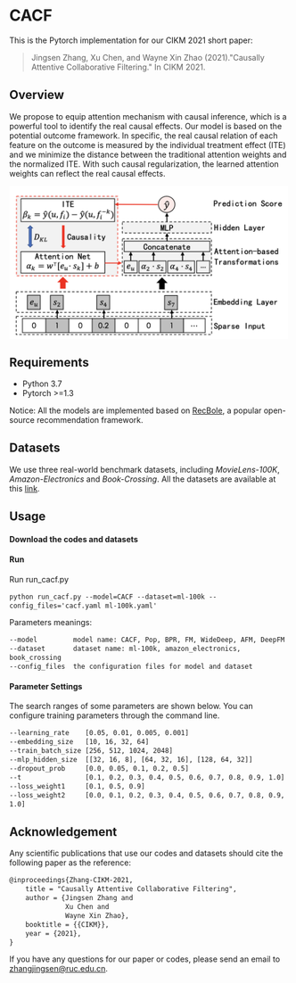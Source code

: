 # CACF
This is the Pytorch implementation for our CIKM 2021 short paper:
> Jingsen Zhang, Xu Chen, and Wayne Xin Zhao (2021)."Causally Attentive Collaborative Filtering." In CIKM 2021. 

## Overview
We propose to equip attention mechanism with causal inference, which is a powerful tool to identify the real causal effects. Our model is based on the potential outcome framework. In specific, the real causal relation of each feature on the outcome is measured by the individual treatment effect (ITE) and we minimize the distance between the traditional attention weights and the normalized ITE. With such causal regularization, the learned attention weights can reflect the real causal effects.

<img src="https://github.com/JingsenZhang/CACF/blob/master/img/model.png" width = "500px" align=center />

## Requirements
- Python 3.7
- Pytorch >=1.3

Notice: All the models are implemented based on [RecBole](https://github.com/RUCAIBox/RecBole), a popular open-source recommendation framework. 

## Datasets
We use three real-world benchmark datasets, including *MovieLens-100K*, *Amazon-Electronics* and *Book-Crossing*. All the datasets are available at this [link](https://recbole.io/dataset_list.html).

## Usage
#### Download the codes and datasets
#### Run
Run run_cacf.py

```
python run_cacf.py --model=CACF --dataset=ml-100k --config_files='cacf.yaml ml-100k.yaml'
```
Parameters meanings:
```
--model         model name: CACF, Pop, BPR, FM, WideDeep, AFM, DeepFM 
--dataset       dataset name: ml-100k, amazon_electronics, book_crossing
--config_files  the configuration files for model and dataset
```

#### Parameter Settings
The search ranges of some parameters are shown below. You can configure training parameters through the command line.
```
--learning_rate    [0.05, 0.01, 0.005, 0.001]
--embedding_size   [10, 16, 32, 64]
--train_batch_size [256, 512, 1024, 2048]
--mlp_hidden_size  [[32, 16, 8], [64, 32, 16], [128, 64, 32]]
--dropout_prob     [0.0, 0.05, 0.1, 0.2, 0.5]
--t                [0.1, 0.2, 0.3, 0.4, 0.5, 0.6, 0.7, 0.8, 0.9, 1.0]
--loss_weight1     [0.1, 0.5, 0.9]
--loss_weight2     [0.0, 0.1, 0.2, 0.3, 0.4, 0.5, 0.6, 0.7, 0.8, 0.9, 1.0]
```

## Acknowledgement
Any scientific publications that use our codes and datasets should cite the following paper as the reference:
````
@inproceedings{Zhang-CIKM-2021,
    title = "Causally Attentive Collaborative Filtering",
    author = {Jingsen Zhang and
              Xu Chen and
              Wayne Xin Zhao},
    booktitle = {{CIKM}},
    year = {2021},
}
````
If you have any questions for our paper or codes, please send an email to zhangjingsen@ruc.edu.cn.
